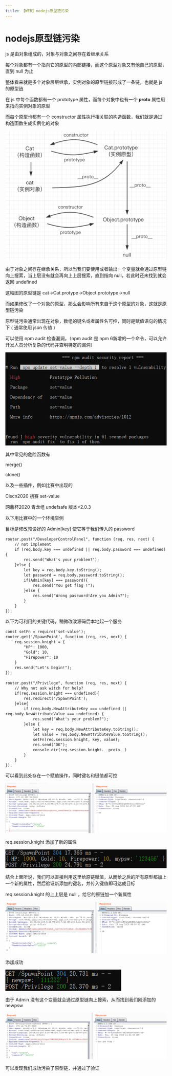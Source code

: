 ```yaml
---
title: 【WEB】nodejs原型链污染
---
```

# nodejs原型链污染

js 是由对象组成的，对象与对象之间存在着继承关系

每个对象都有一个指向它的原型的内部链接，而这个原型对象又有他自己的原型，直到 null 为止

整体看来就是多个对象层层继承，实例对象的原型链接形成了一条链，也就是 js 的原型链

在 js 中每个函数都有一个 prototype 属性，而每个对象中也有一个 **proto** 属性用来指向实例对象的原型

而每个原型也都有一个 constructor 属性执行相关联的构造函数，我们就是通过构造函数生成实例化的对象

![3.png](/images/js-prototype-chain-pollution/3.png)

由于对象之间存在继承关系，所以当我们要使用或者输出一个变量就会通过原型链向上搜索，当上层没有就会再向上上层搜索，直到指向 null，若此时还未找到就会返回 undefined

这幅图的原型链是 cat->Cat.protype->Object.prototype->null

而如果修改了一个对象的原型，那么会影响所有来自于这个原型的对象，这就是原型链污染

原型链污染通常出现在对象，数组的键名或者属性名可控，同时是赋值语句的情况下 ( 通常使用 json 传值 )

可以使用 npm audit 检查漏洞，（npm audit 是 npm 6新增的一个命令，可以允许开发人员分析复杂的代码并查明特定的漏洞）

![2.png](/images/js-prototype-chain-pollution/2.png)

其中常见的危险函数有

merge()

clone()

以及一些插件，例如比赛中出现的

Ciscn2020 初赛	set-value

网鼎杯2020 青龙组	undefsafe  版本<2.0.3

以下用比赛中的一个环境举例

目标是修改预设好的 Admin[key] 使它等于我们传入的 password

```
router.post("/DeveloperControlPanel", function (req, res, next) {
    // not implement
    if (req.body.key === undefined || req.body.password === undefined){
        res.send("What's your problem?");
    }else {
        let key = req.body.key.toString();
        let password = req.body.password.toString();
        if(Admin[key] === password){
            res.send("You get flag !");
        }else {
            res.send("Wrong password!Are you Admin?");
        }
    }
});
```

以下为可利用的关键代码，稍微改改源码后本地起一个服务

```
const setFn = require('set-value');
router.get('/SpawnPoint', function (req, res, next) {
    req.session.knight = {
        "HP": 1000,
        "Gold": 10,
        "Firepower": 10
    }
    res.send("Let's begin!");
});

router.post("/Privilege", function (req, res, next) {
    // Why not ask witch for help?
    if(req.session.knight === undefined){
        res.redirect('/SpawnPoint');
    }else{
        if (req.body.NewAttributeKey === undefined || req.body.NewAttributeValue === undefined) {
            res.send("What's your problem?");
        }else {
            let key = req.body.NewAttributeKey.toString();
            let value = req.body.NewAttributeValue.toString();
            setFn(req.session.knight, key, value);
            res.send("OK");
			console.dir(req.session.knight.__proto__)
        }
    }
});
```

可以看到此处存在一个赋值操作，同时键名和键值都可控

![4.png](/images/js-prototype-chain-pollution/4.png)

req.session.knight 添加了新的属性

![5.png](/images/js-prototype-chain-pollution/5.png)

结合上面所说，我们可以直接利用这里给原链赋值，从而给之后的所有原型都加上一个新的属性，然后验证新添加的键名，并传入键值即可达成目标

req.session.knight 的上上层是 null ，给它的原链加一个新属性

![7.png](/images/js-prototype-chain-pollution/7.png)

添加成功

![6](/images/js-prototype-chain-pollution/6.png)

由于 Admin 没有这个变量就会通过原型链向上搜索，从而找到我们刚添加的 newpsw

![8.png](/images/js-prototype-chain-pollution/8.png)

可以发现我们成功污染了原型链，并通过了验证